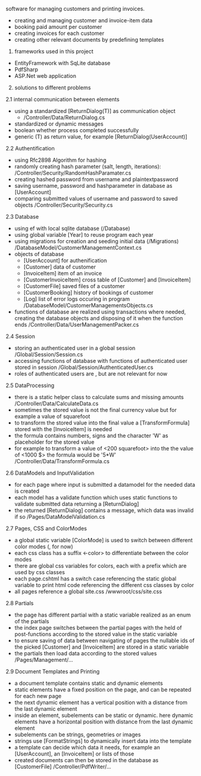 software for managing customers and printing invoices.

- creating and managing customer and invoice-item data
- booking paid amount per customer
- creating invoices for each customer
- creating other relevant documents by predefining templates

1. frameworks used in this project

- EntityFramework with SqLite database
- PdfSharp
- ASP.Net web application

2. solutions to different problems

2.1 internal communication between elements

- using a standardized [ReturnDialog(T)] as communication object
    - /Controller/Data/ReturnDialog.cs
- standardized or dynamic messages
- boolean whether process completed successfully
- generic (T) as return value, for example [ReturnDialog(UserAccount)]

2.2 Authentification

- using Rfc2898 Algorithm for hashing
- randomly creating hash parameter (salt, length, iterations): 
    /Controller/Security/RandomHashParamater.cs
- creating hashed password from username and plaintextpassword
- saving username, password and hashparameter in database as [UserAccount]
- comparing submitted values of username and password to saved objects
    /Controller/Security/Security.cs

2.3 Database

- using ef with local sqlite database (/Database)
- using global variable [Year] to reuse program each year
- using migrations for creation and seeding initial data (/Migrations)
    /DatabaseModel/CustomerManagementContext.cs
- objects of database
    - [UserAccount] for authenification
    - [Customer] data of customer
    - [InvoiceItem] item of an invoice
    - [CustomerInvoiceItem] cross table of [Customer] and [InvoiceItem]
    - [CustomerFile] saved files of a customer
    - [CustomerBooking] history of bookings of customer
    - [Log] list of error logs occuring in program
    /DatabaseModel/CustomerManagementsObjects.cs
- functions of database are realized using transactions where needed, creating the database objects and disposing of it when the function ends
    /Controller/Data/UserManagementPacker.cs

2.4 Session

- storing an authenticated user in a global session
    /Global/Session/Session.cs
- accessing functions of database with functions of authenticated user stored in session
    /Global/Session/AuthenticatedUser.cs
- roles of authenticated users are <User>,<Admin> but are not relevant for now

2.5 DataProcessing

- there is a static helper class to calculate sums and missing amounts 
    /Controller/Data/CalculateData.cs
- sometimes the stored value is not the final currency value but for example a value of squarefoot
- to transform the stored value into the final value a [TransformFormula] stored with the [InvoiceItem] is needed
- the formula contains numbers, signs and the character 'W' as placeholder for the stored value
- for example to transform a value of <200 squarefoot> into the the value of <1000 $> the formula would be '5*W'
    /Controller/Data/TransformFormula.cs

2.6 DataModels and InputValidation

- for each page where input is submitted a datamodel for the needed data is created
- each model has a validate function which uses static functions to validate submitted data returning a [ReturnDialog]
- the returned [ReturnDialog] contains a message, which data was invalid if so
    /Pages/DataModelValidation.cs

2.7 Pages, CSS and ColorModes

- a global static variable [ColorMode] is used to switch between different color modes (<Red>, <Blue> for now)
- each css class has a suffix <-color> to differentiate between the color modes
- there are global css variables for colors, each with a prefix <Color-> which are used by css classes
- each page.cshtml has a switch case referencing the static global variable to print html code referencing the different css classes by color
- all pages reference a global site.css
    /wwwroot/css/site.css

2.8 Partials

- the page <Management> has different partial with a static variable realized as an enum of the partials
- the index page switches between the partial pages with the held of post-functions according to the stored value in the static variable
- to ensure saving of data between navigating of pages the nullable ids of the picked [Customer] and [InvoiceItem] are stored in a static variable
- the partials then load data according to the stored values
    /Pages/Management/...

2.9 Document Templates and Printing

- a document template contains static and dynamic elements
- static elements have a fixed position on the page, and can be repeated for each new page
- the next dynamic element has a vertical position with a distance from the last dynamic element
- inside an element, subelements can be static or dynamic. here dynamic elements have a horizontal position with distance from the last dynamic element
- subelements can be strings, geometries or images
- strings use [FormatStrings] to dynamically insert data into the template 
- a template can decide which data it needs, for example an [UserAccount], an [InvoiceItem] or lists of those
- created documents can then be stored in the database as [CustomerFile]
    /Controller/PdfWriter/...
